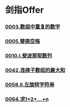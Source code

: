 # 剑指Offer

### [](https://github.com/vjudge/leetcode/tree/master/剑指Offer/)
### [0003.数组中重复的数字](https://github.com/vjudge/leetcode/tree/master/剑指Offer/0003.数组中重复的数字)
### [](https://github.com/vjudge/leetcode/tree/master/剑指Offer/)
### [0005.替换空格](https://github.com/vjudge/leetcode/tree/master/剑指Offer/0005.替换空格)
### [](https://github.com/vjudge/leetcode/tree/master/剑指Offer/)
### [](https://github.com/vjudge/leetcode/tree/master/剑指Offer/)
### [0010.I.斐波那契数列](https://github.com/vjudge/leetcode/tree/master/剑指Offer/0010.I.斐波那契数列)
### [](https://github.com/vjudge/leetcode/tree/master/剑指Offer/)
### [0042.连续子数组的最大和](https://github.com/vjudge/leetcode/tree/master/剑指Offer/0042.连续子数组的最大和)
### [](https://github.com/vjudge/leetcode/tree/master/剑指Offer/)
### [0058.II.左旋转字符串](https://github.com/vjudge/leetcode/tree/master/剑指Offer/0058.II.左旋转字符串)
### [](https://github.com/vjudge/leetcode/tree/master/剑指Offer/)
### [](https://github.com/vjudge/leetcode/tree/master/剑指Offer/)
### [0064.求1+2+…+n](https://github.com/vjudge/leetcode/tree/master/剑指Offer/0064.求1+2+…+n)
### [](https://github.com/vjudge/leetcode/tree/master/剑指Offer/)
### [](https://github.com/vjudge/leetcode/tree/master/剑指Offer/)
### [](https://github.com/vjudge/leetcode/tree/master/剑指Offer/)
### [](https://github.com/vjudge/leetcode/tree/master/剑指Offer/)
### [](https://github.com/vjudge/leetcode/tree/master/剑指Offer/)
